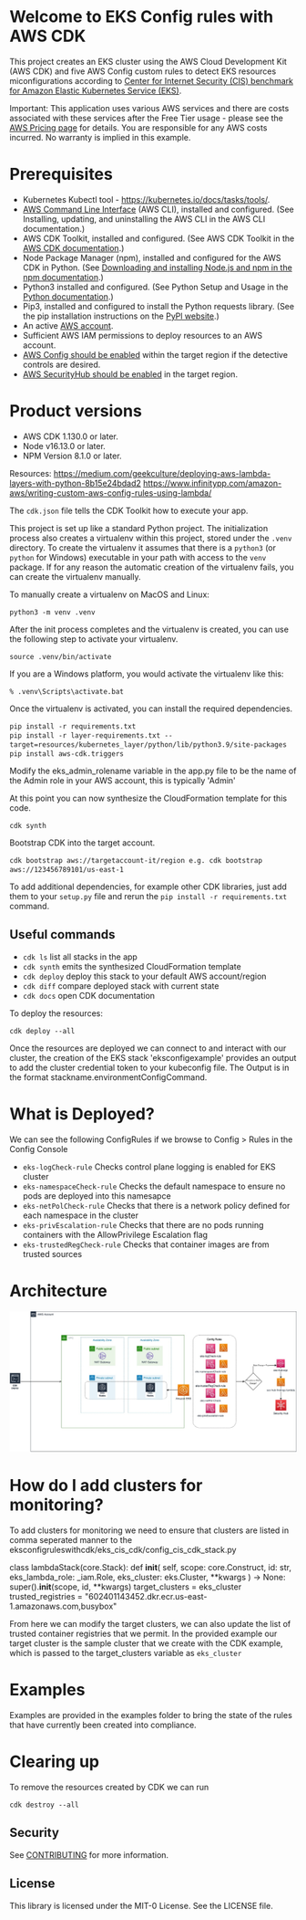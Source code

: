 
# Welcome to EKS Config rules with AWS CDK 

This project creates an EKS cluster using the AWS Cloud Development Kit (AWS CDK) and five AWS Config custom rules to detect EKS resources miconfigurations according to [Center for Internet Security (CIS) benchmark for Amazon Elastic Kubernetes Service (EKS)](https://aws.amazon.com/blogs/containers/introducing-cis-amazon-eks-benchmark/).

Important: This application uses various AWS services and there are costs associated with these services after the Free Tier usage - please see the [AWS Pricing page](https://aws.amazon.com/pricing/) for details. You are responsible for any AWS costs incurred. No warranty is implied in this example.

# Prerequisites

* Kubernetes Kubectl tool - https://kubernetes.io/docs/tasks/tools/.
* [AWS Command Line Interface](https://aws.amazon.com/cli/) (AWS CLI), installed and configured. (See Installing, updating, and uninstalling the AWS CLI in the AWS CLI documentation.)
* AWS CDK Toolkit, installed and configured. (See AWS CDK Toolkit in the [AWS CDK documentation](https://docs.aws.amazon.com/cdk/latest/guide/cli.html).)
* Node Package Manager (npm), installed and configured for the AWS CDK in Python. (See [Downloading and installing Node.js and npm in the npm documentation](https://docs.npmjs.com/downloading-and-installing-node-js-and-npm).)
* Python3 installed and configured. (See Python Setup and Usage in the [Python documentation](https://docs.python.org/3.5/using/index.html).)
* Pip3, installed and configured to install the Python requests library. (See the pip installation instructions on the [PyPl website](https://pypi.org/project/pip/).)
* An active [AWS account](https://portal.aws.amazon.com/billing/signup#/start).
* Sufficient AWS IAM permissions to deploy resources to an AWS account.
* [AWS Config should be enabled](https://docs.aws.amazon.com/config/latest/developerguide/gs-console.html) within the target region if the detective controls are desired.
* [AWS SecurityHub should be enabled](https://docs.aws.amazon.com/securityhub/latest/userguide/securityhub-settingup.html) in the target region.

# Product versions
* AWS CDK 1.130.0 or later.
* Node v16.13.0 or later.
* NPM Version 8.1.0 or later.

Resources: https://medium.com/geekculture/deploying-aws-lambda-layers-with-python-8b15e24bdad2 
https://www.infinitypp.com/amazon-aws/writing-custom-aws-config-rules-using-lambda/

The `cdk.json` file tells the CDK Toolkit how to execute your app.

This project is set up like a standard Python project.  The initialization
process also creates a virtualenv within this project, stored under the `.venv`
directory.  To create the virtualenv it assumes that there is a `python3`
(or `python` for Windows) executable in your path with access to the `venv`
package. If for any reason the automatic creation of the virtualenv fails,
you can create the virtualenv manually.

To manually create a virtualenv on MacOS and Linux:

```
python3 -m venv .venv
```

After the init process completes and the virtualenv is created, you can use the following
step to activate your virtualenv.

```
source .venv/bin/activate
```

If you are a Windows platform, you would activate the virtualenv like this:

```
% .venv\Scripts\activate.bat
```

Once the virtualenv is activated, you can install the required dependencies.

```
pip install -r requirements.txt
pip install -r layer-requirements.txt --target=resources/kubernetes_layer/python/lib/python3.9/site-packages
pip install aws-cdk.triggers
```
Modify the eks_admin_rolename variable in the app.py file to be the name of the Admin role in your AWS account, this is typically 'Admin'

At this point you can now synthesize the CloudFormation template for this code.

```
cdk synth
```
Bootstrap CDK into the target account.
```
cdk bootstrap aws://targetaccount-it/region e.g. cdk bootstrap aws://123456789101/us-east-1
```

To add additional dependencies, for example other CDK libraries, just add
them to your `setup.py` file and rerun the `pip install -r requirements.txt`
command.

## Useful commands

 * `cdk ls`          list all stacks in the app
 * `cdk synth`       emits the synthesized CloudFormation template
 * `cdk deploy`      deploy this stack to your default AWS account/region
 * `cdk diff`        compare deployed stack with current state
 * `cdk docs`        open CDK documentation

To deploy the resources:

```
cdk deploy --all
```
Once the resources are deployed we can connect to and interact with our cluster, the creation of the EKS stack 'eksconfigexample' provides an output to add the cluster credential token to your kubeconfig file. The Output is in the format stackname.environmentConfigCommand.

# What is Deployed?

We can see the following ConfigRules if we browse to Config > Rules in the Config Console
* `eks-logCheck-rule` Checks control plane logging is enabled for EKS cluster
* `eks-namespaceCheck-rule` Checks the default namespace to ensure no pods are deployed into this namesapce
* `eks-netPolCheck-rule` Checks that there is a network policy defined for each namespace in the cluster
* `eks-privEscalation-rule` Checks that there are no pods running containers with the AllowPrivilege Escalation flag
* `eks-trustedRegCheck-rule` Checks that container images are from trusted sources

# Architecture
![alt text](images/eksconfigwithcdk.jpg "Architecture Diagram")


# How do I add clusters for monitoring?
To add clusters for monitoring we need to ensure that clusters are listed in comma seperated manner to the 
eksconfigruleswithcdk/eks_cis_cdk/config_cis_cdk_stack.py

class lambdaStack(core.Stack):
    def __init__(
        self,
        scope: core.Construct,
        id: str,
        eks_lambda_role: _iam.Role,
        eks_cluster: eks.Cluster,
        **kwargs
    ) -> None:
        super().__init__(scope, id, **kwargs)
        target_clusters = eks_cluster
        trusted_registries = "602401143452.dkr.ecr.us-east-1.amazonaws.com,busybox"

From here we can modify the target clusters, we can also update the list of trusted container registries that we permit. In the provided example our target cluster is the sample cluster that we create with the CDK example, which is passed to the target_clusters variable as `eks_cluster`

# Examples
Examples are provided in the examples folder to bring the state of the rules that have currently been created into compliance. 

# Clearing up
To remove the resources created by CDK we can run 
```
cdk destroy --all
```
## Security

See [CONTRIBUTING](CONTRIBUTING.md#security-issue-notifications) for more information.

## License

This library is licensed under the MIT-0 License. See the LICENSE file.
